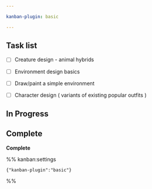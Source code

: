```yaml
---

kanban-plugin: basic

---
```


## Task list

- [ ] Creature design - animal hybrids
- [ ] Environment design basics
- [ ] Draw/paint a simple environment
- [ ] Character design ( variants of existing popular outfits )


## In Progress



## Complete

**Complete**




%% kanban:settings
```
{"kanban-plugin":"basic"}
```
%%